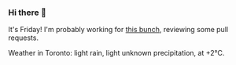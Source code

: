 ### Hi there :wave:

It's Friday! I'm probably working for [this bunch](https://github.com/kohofinancial), reviewing some pull requests.

Weather in Toronto: light rain, light unknown precipitation, at +2°C.
